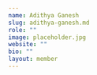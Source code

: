 ```yaml
---
name: Adithya Ganesh
slug: adithya-ganesh.md
role: ""
image: placeholder.jpg
website: ""
bio: ""
layout: member
---
```

